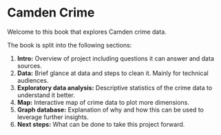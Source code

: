 # Camden Crime

Welcome to this book that explores Camden crime data.

The book is split into the following sections:
1. **Intro:** Overview of project including questions it can answer and data sources.
1. **Data:** Brief glance at data and steps to clean it. Mainly for technical audiences.
1. **Exploratory data analysis:** Descriptive statistics of the crime data to understand it better.
1. **Map:** Interactive map of crime data to plot more dimensions.
1. **Graph database:** Explanation of why and how this can be used to leverage further insights.
1. **Next steps:** What can be done to take this project forward.
